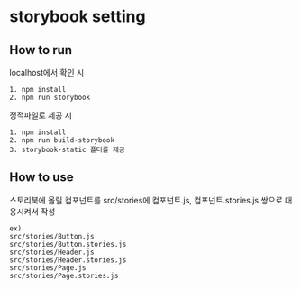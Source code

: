 # storybook setting

## How to run 

localhost에서 확인 시 

```
1. npm install 
2. npm run storybook  
```

정적파일로 제공 시 
```
1. npm install
2. npm run build-storybook
3. storybook-static 폴더를 제공 
```

## How to use 

스토리북에 올릴 컴포넌트를 src/stories에 
컴포넌트.js, 컴포넌트.stories.js 쌍으로 대응시켜서 작성 

```
ex) 
src/stories/Button.js
src/stories/Button.stories.js 
src/stories/Header.js
src/stories/Header.stories.js 
src/stories/Page.js
src/stories/Page.stories.js 
```
